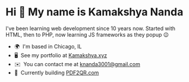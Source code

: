 Hi 👋 My name is Kamakshya Nanda
================================

I've been learning web development since 10 years now. Started with HTML, then to PHP, now learning JS frameworks as they popup 😉

*   🌍  I'm based in Chicago, IL
*   🖥️  See my portfolio at [Kamakshya.xyz](http://kamakshya.xyz)
*   ✉️  You can contact me at [knanda3001@gmail.com](mailto:knanda3001@gmail.com)
*   🧠  Currently building [PDF2QR.com](https://pdf2qr.com)

                    
